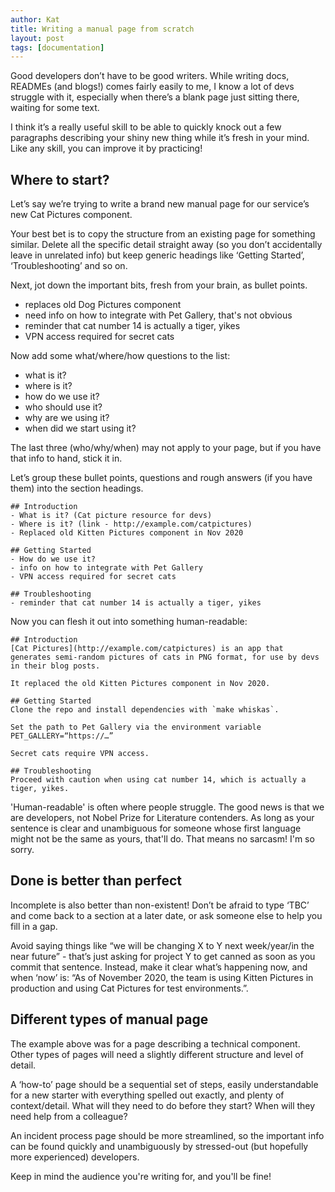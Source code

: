 ```yaml
---
author: Kat
title: Writing a manual page from scratch
layout: post
tags: [documentation]
---
```


Good developers don’t have to be good writers. While writing docs, READMEs (and blogs!) comes fairly easily to me, I know a lot of devs struggle with it, especially when there’s a blank page just sitting there, waiting for some text. 

I think it’s a really useful skill to be able to quickly knock out a few paragraphs describing your shiny new thing while it’s fresh in your mind. Like any skill, you can improve it by practicing!

## Where to start?

Let’s say we’re trying to write a brand new manual page for our service’s new Cat Pictures component.

Your best bet is to copy the structure from an existing page for something similar.
Delete all the specific detail straight away (so you don’t accidentally leave in unrelated info) but keep generic headings like ‘Getting Started’, ‘Troubleshooting’ and so on.

Next, jot down the important bits, fresh from your brain, as bullet points. 

- replaces old Dog Pictures component
- need info on how to integrate with Pet Gallery, that's not obvious
- reminder that cat number 14 is actually a tiger, yikes
- VPN access required for secret cats

Now add some what/where/how questions to the list:
- what is it?
- where is it?
- how do we use it?
- who should use it?
- why are we using it?
- when did we start using it?

The last three (who/why/when) may not apply to your page, but if you have that info to hand, stick it in.

Let’s group these bullet points, questions and rough answers (if you have them) into the section headings. 

```
## Introduction
- What is it? (Cat picture resource for devs)
- Where is it? (link - http://example.com/catpictures)
- Replaced old Kitten Pictures component in Nov 2020

## Getting Started 
- How do we use it?
- info on how to integrate with Pet Gallery
- VPN access required for secret cats

## Troubleshooting
- reminder that cat number 14 is actually a tiger, yikes
```

Now you can flesh it out into something human-readable:

```
## Introduction
[Cat Pictures](http://example.com/catpictures) is an app that generates semi-random pictures of cats in PNG format, for use by devs in their blog posts.

It replaced the old Kitten Pictures component in Nov 2020.

## Getting Started 
Clone the repo and install dependencies with `make whiskas`. 

Set the path to Pet Gallery via the environment variable PET_GALLERY=“https://…”

Secret cats require VPN access.

## Troubleshooting
Proceed with caution when using cat number 14, which is actually a tiger, yikes.
```

'Human-readable' is often where people struggle. The good news is that we are developers, not Nobel Prize for Literature contenders. 
As long as your sentence is clear and unambiguous for someone whose first language might not be the same as yours, that'll do. That means no sarcasm! I'm so sorry. 

## Done is better than perfect

Incomplete is also better than non-existent! Don’t be afraid to type ‘TBC’ and come back to a section at a later date, or ask someone else to help you fill in a gap.

Avoid saying things like “we will be changing X to Y next week/year/in the near future” - that’s just asking for project Y to get canned as soon as you commit that sentence. Instead, make it clear what’s happening now, and when ‘now’ is: “As of November 2020, the team is using Kitten Pictures in production and using Cat Pictures for test environments.”.

## Different types of manual page

The example above was for a page describing a technical component. Other types of pages will need a slightly different structure and level of detail.

A ‘how-to’ page should be a sequential set of steps, easily understandable for a new starter with everything spelled out exactly, and plenty of context/detail. 
What will they need to do before they start? When will they need help from a colleague?

An incident process page should be more streamlined, so the important info can be found quickly and unambiguously by stressed-out (but hopefully more experienced) developers.

Keep in mind the audience you're writing for, and you'll be fine!
